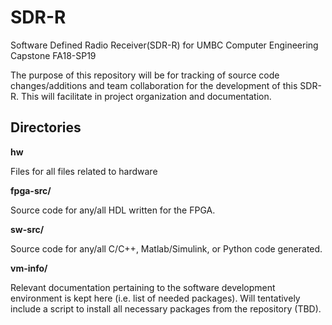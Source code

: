 # SDR-R
Software Defined Radio Receiver(SDR-R) for UMBC Computer Engineering Capstone FA18-SP19

The purpose of this repository will be for tracking of source code changes/additions and team collaboration for the development of this SDR-R. This will facilitate in project organization and documentation.

## Directories

__hw__

Files for all files related to hardware

__fpga-src/__

Source code for any/all HDL written for the FPGA.

__sw-src/__

Source code for any/all C/C++, Matlab/Simulink, or Python code generated.

__vm-info/__

Relevant documentation pertaining to the software development environment is kept here (i.e. list of needed packages). 
Will tentatively include a script to install all necessary packages from the repository (TBD).
